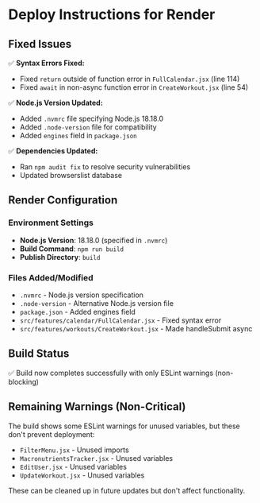 # Deploy Instructions for Render

## Fixed Issues

✅ **Syntax Errors Fixed:**
- Fixed `return` outside of function error in `FullCalendar.jsx` (line 114)
- Fixed `await` in non-async function error in `CreateWorkout.jsx` (line 54)

✅ **Node.js Version Updated:**
- Added `.nvmrc` file specifying Node.js 18.18.0
- Added `.node-version` file for compatibility
- Added `engines` field in `package.json`

✅ **Dependencies Updated:**
- Ran `npm audit fix` to resolve security vulnerabilities
- Updated browserslist database

## Render Configuration

### Environment Settings
- **Node.js Version**: 18.18.0 (specified in `.nvmrc`)
- **Build Command**: `npm run build`
- **Publish Directory**: `build`

### Files Added/Modified
- `.nvmrc` - Node.js version specification
- `.node-version` - Alternative Node.js version file
- `package.json` - Added engines field
- `src/features/calendar/FullCalendar.jsx` - Fixed syntax error
- `src/features/workouts/CreateWorkout.jsx` - Made handleSubmit async

## Build Status
✅ Build now completes successfully with only ESLint warnings (non-blocking)

## Remaining Warnings (Non-Critical)
The build shows some ESLint warnings for unused variables, but these don't prevent deployment:
- `FilterMenu.jsx` - Unused imports
- `MacronutrientsTracker.jsx` - Unused variables
- `EditUser.jsx` - Unused variables
- `UpdateWorkout.jsx` - Unused variables

These can be cleaned up in future updates but don't affect functionality.
